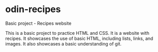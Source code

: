 # odin-recipes

Basic project - Recipes website

This is a basic project to practice HTML and CSS. It is a website with recipes.
It showcases the use of basic HTML, including lists, links, and images. It also showcases a basic understanding of git.
